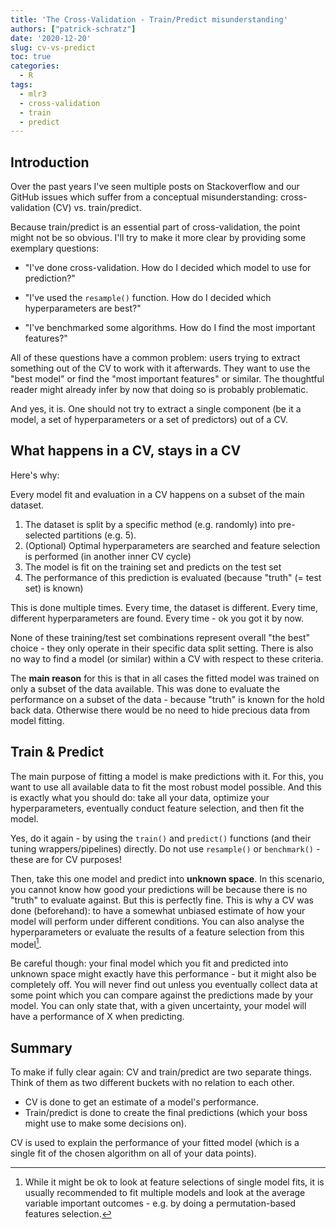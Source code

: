 ```yaml
---
title: 'The Cross-Validation - Train/Predict misunderstanding'
authors: ["patrick-schratz"]
date: '2020-12-20'
slug: cv-vs-predict
toc: true
categories:
  - R
tags:
  - mlr3
  - cross-validation
  - train
  - predict
---
```


## Introduction

Over the past years I've seen multiple posts on Stackoverflow and our GitHub issues which suffer from a conceptual misunderstanding: cross-validation (CV) vs. train/predict.

Because train/predict is an essential part of cross-validation, the point might not be so obvious.
I'll try to make it more clear by providing some exemplary questions:

- "I've done cross-validation. How do I decided which model to use for prediction?"

- "I've used the `resample()` function. How do I decided which hyperparameters are best?"

- "I've benchmarked some algorithms. How do I find the most important features?"

All of these questions have a common problem: users trying to extract something out of the CV to work with it afterwards.
They want to use the "best model" or find the "most important features" or similar.
The thoughtful reader might already infer by now that doing so is probably problematic.

And yes, it is.
One should not try to extract a single component (be it a model, a set of hyperparameters or a set of predictors) out of a CV.

## What happens in a CV, stays in a CV

Here's why:

Every model fit and evaluation in a CV happens on a subset of the main dataset.

1. The dataset is split by a specific method (e.g. randomly) into pre-selected partitions (e.g. 5).
1. (Optional) Optimal hyperparameters are searched and feature selection is performed (in another inner CV cycle)
1. The model is fit on the training set and predicts on the test set
1. The performance of this prediction is evaluated (because "truth" (= test set) is known)

This is done multiple times.
Every time, the dataset is different.
Every time, different hyperparameters are found.
Every time - ok you got it by now.

None of these training/test set combinations represent overall "the best" choice - they only operate in their specific data split setting.
There is also no way to find a model (or similar) within a CV with respect to these criteria.

The **main reason** for this is that in all cases the fitted model was trained on only a subset of the data available.
This was done to evaluate the performance on a subset of the data - because "truth" is known for the hold back data.
Otherwise there would be no need to hide precious data from model fitting.

## Train & Predict

The main purpose of fitting a model is make predictions with it.
For this, you want to use all available data to fit the most robust model possible.
And this is exactly what you should do: take all your data, optimize your hyperparameters, eventually conduct feature selection, and then fit the model.

Yes, do it again - by using the `train()` and `predict()` functions (and their tuning wrappers/pipelines) directly.
Do not use `resample()` or `benchmark()` - these are for CV purposes!

Then, take this one model and predict into **unknown space**.
In this scenario, you cannot know how good your predictions will be because there is no "truth" to evaluate against.
But this is perfectly fine.
This is why a CV was done (beforehand): to have a somewhat unbiased estimate of how your model will perform under different conditions.
You can also analyse the hyperparameters or evaluate the results of a feature selection from this model[^1].

Be careful though: your final model which you fit and predicted into unknown space might exactly have this performance - but it might also be completely off.
You will never find out unless you eventually collect data at some point which you can compare against the predictions made by your model.
You can only state that, with a given uncertainty, your model will have a performance of X when predicting.

[^1]: While it might be ok to look at feature selections of single model fits, it is usually recommended to fit multiple models and look at the average variable important outcomes - e.g. by doing a permutation-based features selection.

## Summary

To make if fully clear again: CV and train/predict are two separate things.
Think of them as two different buckets with no relation to each other.

- CV is done to get an estimate of a model's performance.
- Train/predict is done to create the final predictions (which your boss might use to make some decisions on).

CV is used to explain the performance of your fitted model (which is a single fit of the chosen algorithm on all of your data points).
